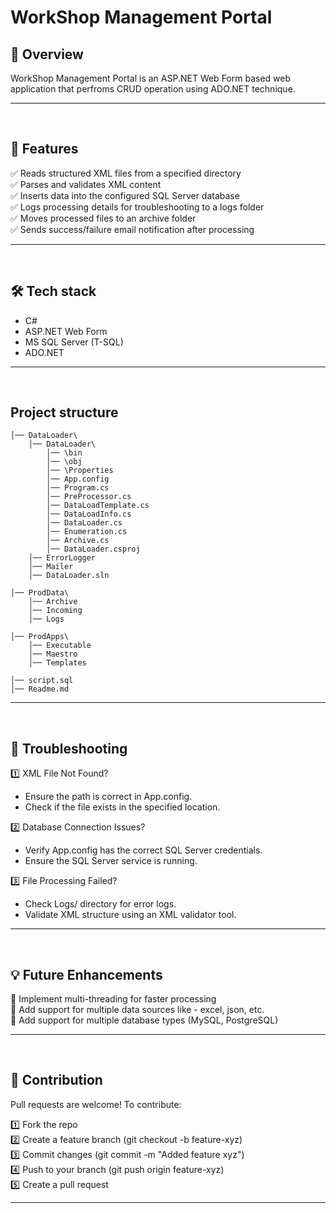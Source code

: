 # WorkShop Management Portal 

## 📖 Overview  
WorkShop Management Portal is an ASP.NET Web Form based web application that perfroms CRUD operation using ADO.NET technique.

---
<br />



## 🚀 Features  
✅ Reads structured XML files from a specified directory  
✅ Parses and validates XML content  
✅ Inserts data into the configured SQL Server database  
✅ Logs processing details for troubleshooting to a logs folder <br />
✅ Moves processed files to an archive folder <br />
✅ Sends success/failure email notification after processing 

---
<br />



## 🛠 Tech stack
- C#
- ASP.NET Web Form
- MS SQL Server (T-SQL)
- ADO.NET

---
<br />



## Project structure
```
│── DataLoader\
    │── DataLoader\
        │── \bin
        │── \obj
        │── \Properties
        │── App.config
        │── Program.cs
        │── PreProcessor.cs
        │── DataLoadTemplate.cs
        │── DataLoadInfo.cs
        │── DataLoader.cs
        │── Enumeration.cs
        │── Archive.cs
        │── DataLoader.csproj
    │── ErrorLogger
    │── Mailer
    │── DataLoader.sln

│── ProdData\  
    │── Archive
    │── Incoming
    │── Logs
    
│── ProdApps\
    │── Executable
    │── Maestro
    │── Templates
    
│── script.sql
│── Readme.md
```

---
<br />



## 🔧 Troubleshooting
1️⃣ XML File Not Found?
<ul>
  <li>Ensure the path is correct in App.config.</li>
  <li>Check if the file exists in the specified location.</li>
</ul>

2️⃣ Database Connection Issues?
<ul>
  <li>Verify App.config has the correct SQL Server credentials.</li>
  <li>Ensure the SQL Server service is running.</li>
</ul>

3️⃣ File Processing Failed?
<ul>
  <li>Check Logs/ directory for error logs.</li>
  <li>Validate XML structure using an XML validator tool.</li>
</ul>

---
<br />



## 💡 Future Enhancements
🔹 Implement multi-threading for faster processing <br />
🔹 Add support for multiple data sources like - excel, json, etc. <br />
🔹 Add support for multiple database types (MySQL, PostgreSQL) <br />

---
<br />



## 🤝 Contribution
Pull requests are welcome! To contribute:

1️⃣ Fork the repo <br />
2️⃣ Create a feature branch (git checkout -b feature-xyz) <br />
3️⃣ Commit changes (git commit -m "Added feature xyz") <br />
4️⃣ Push to your branch (git push origin feature-xyz) <br />
5️⃣ Create a pull request 

---
<br />
<br />



















